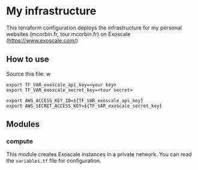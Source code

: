 # My infrastructure

This terraform configuration deploys the infrastructure for my personal websites (mcorbin.fr, tour.mcorbin.fr) on Exoscale (https://www.exoscale.com/)

## How to use

Source this file:
w
```
export TF_VAR_exoscale_api_key=<your key>
export TF_VAR_exoscale_secret_key=<tour secret>

export AWS_ACCESS_KEY_ID=${TF_VAR_exoscale_api_key}
export AWS_SECRET_ACCESS_KEY=${TF_VAR_exoscale_secret_key}
```

## Modules

### compute

This module creates Exoscale instances in a private network. You can read the `variables.tf` file for configuration.
